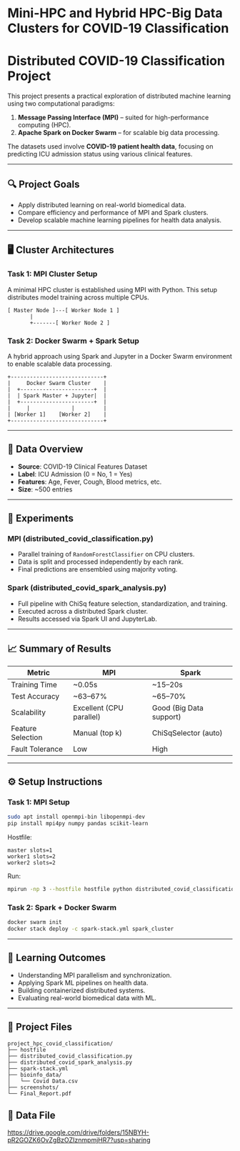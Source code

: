 # Mini-HPC and Hybrid HPC-Big Data Clusters for COVID-19 Classification
# Distributed COVID-19 Classification Project

This project presents a practical exploration of distributed machine learning using two computational paradigms:
1. **Message Passing Interface (MPI)** – suited for high-performance computing (HPC).
2. **Apache Spark on Docker Swarm** – for scalable big data processing.

The datasets used involve **COVID-19 patient health data**, focusing on predicting ICU admission status using various clinical features.

---

## 🔍 Project Goals
- Apply distributed learning on real-world biomedical data.
- Compare efficiency and performance of MPI and Spark clusters.
- Develop scalable machine learning pipelines for health data analysis.

---

## 🖥️ Cluster Architectures

### Task 1: MPI Cluster Setup
A minimal HPC cluster is established using MPI with Python. This setup distributes model training across multiple CPUs.

```
[ Master Node ]---[ Worker Node 1 ]
       |
       +-------[ Worker Node 2 ]
```

### Task 2: Docker Swarm + Spark Setup
A hybrid approach using Spark and Jupyter in a Docker Swarm environment to enable scalable data processing.

```
+-----------------------------+
|     Docker Swarm Cluster    |
|  +-----------------------+  |
|  | Spark Master + Jupyter|  |
|  +-----------------------+  |
|     |             |         |
| [Worker 1]    [Worker 2]    |
+-----------------------------+
```

---

## 📂 Data Overview

- **Source**: COVID-19 Clinical Features Dataset
- **Label**: ICU Admission (0 = No, 1 = Yes)
- **Features**: Age, Fever, Cough, Blood metrics, etc.
- **Size**: ~500 entries

---

## 🧪 Experiments

### MPI (distributed_covid_classification.py)
- Parallel training of `RandomForestClassifier` on CPU clusters.
- Data is split and processed independently by each rank.
- Final predictions are ensembled using majority voting.

### Spark (distributed_covid_spark_analysis.py)
- Full pipeline with ChiSq feature selection, standardization, and training.
- Executed across a distributed Spark cluster.
- Results accessed via Spark UI and JupyterLab.

---

## 📈 Summary of Results

| Metric               | MPI                      | Spark                        |
|----------------------|--------------------------|------------------------------|
| Training Time        | ~0.05s                   | ~15–20s                      |
| Test Accuracy        | ~63–67%                  | ~65–70%                      |
| Scalability          | Excellent (CPU parallel) | Good (Big Data support)      |
| Feature Selection    | Manual (top k)           | ChiSqSelector (auto)         |
| Fault Tolerance      | Low                      | High                         |

---

## ⚙️ Setup Instructions

### Task 1: MPI Setup
```bash
sudo apt install openmpi-bin libopenmpi-dev
pip install mpi4py numpy pandas scikit-learn
```
Hostfile:
```
master slots=1
worker1 slots=2
worker2 slots=2
```
Run:
```bash
mpirun -np 3 --hostfile hostfile python distributed_covid_classification.py
```

### Task 2: Spark + Docker Swarm
```bash
docker swarm init
docker stack deploy -c spark-stack.yml spark_cluster
```

---

## 📘 Learning Outcomes

- Understanding MPI parallelism and synchronization.
- Applying Spark ML pipelines on health data.
- Building containerized distributed systems.
- Evaluating real-world biomedical data with ML.

---

## 📁 Project Files

```
project_hpc_covid_classification/
├── hostfile
├── distributed_covid_classification.py
├── distributed_covid_spark_analysis.py
├── spark-stack.yml
├── bioinfo_data/
│   └── Covid Data.csv
├── screenshots/
└── Final_Report.pdf
```
## 📁 Data File
https://drive.google.com/drive/folders/15NBYH-pR2GOZK6OvZgBzOZIznmpmjHR7?usp=sharing
